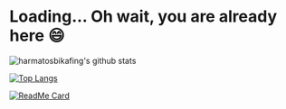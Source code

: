 # Loading... Oh wait, you are already here :smile:

![harmatosbikafing's github stats](https://github-readme-stats.vercel.app/api?username=harmatosbikafing&show_icons=true&theme=radical)

[![Top Langs](https://github-readme-stats.vercel.app/api/top-langs/?username=harmatosbikafing&layout=compact&theme=dracula)](https://github.com/harmatosbikafing/github-readme-stats)

[![ReadMe Card](https://github-readme-stats.vercel.app/api/pin/?username=harmatosbikafing&repo=webpage&show_owner&theme=dracula)](https://github.com/harmatosbikafing/github-readme-stats)

<!--
**harmatosbikafing/harmatosbikafing** is a ✨ _special_ ✨ repository because its `README.md` (this file) appears on your GitHub profile.

Here are some ideas to get you started:

- 🔭 I’m currently working on ...
- 🌱 I’m currently learning ...
- 👯 I’m looking to collaborate on ...
- 🤔 I’m looking for help with ...
- 💬 Ask me about ...
- 📫 How to reach me: ...
- 😄 Pronouns: ...
- ⚡ Fun fact: ...
-->
